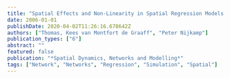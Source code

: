 ```yaml
---
title: "Spatial Effects and Non-Linearity in Spatial Regression Models: Simulation Results for Several Misspecification Tests"
date: 2006-01-01
publishDate: 2020-04-02T11:26:16.678642Z
authors: ["Thomas, Kees van Montfort de Graaff", "Peter Nijkamp"]
publication_types: ["6"]
abstract: ""
featured: false
publication: "*Spatial Dynamics, Networks and Modelling*"
tags: ["Network", "Networks", "Regression", "Simulation", "Spatial"]
---
```



